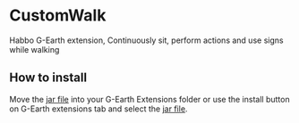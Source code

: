 # CustomWalk
Habbo G-Earth extension, Continuously sit, perform actions and use signs while walking

## How to install
Move the [jar file](https://github.com/WiredSpast/CustomWalk/releases) into your G-Earth Extensions folder or use the install button on G-Earth extensions tab and select the [jar file](https://github.com/WiredSpast/CustomWalk/releases).
